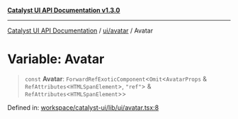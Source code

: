 [**Catalyst UI API Documentation v1.3.0**](../../../README.md)

---

[Catalyst UI API Documentation](../../../README.md) / [ui/avatar](../README.md) / Avatar

# Variable: Avatar

> `const` **Avatar**: `ForwardRefExoticComponent`\<`Omit`\<`AvatarProps` & `RefAttributes`\<`HTMLSpanElement`\>, `"ref"`\> & `RefAttributes`\<`HTMLSpanElement`\>\>

Defined in: [workspace/catalyst-ui/lib/ui/avatar.tsx:8](https://github.com/TheBranchDriftCatalyst/catalyst-ui/blob/main/lib/ui/avatar.tsx#L8)
